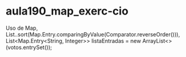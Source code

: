 # aula190_map_exerc-cio
Uso de Map, List..sort(Map.Entry.comparingByValue(Comparator.reverseOrder())), List&lt;Map.Entry&lt;String, Integer>> listaEntradas = new ArrayList&lt;>(votos.entrySet());
